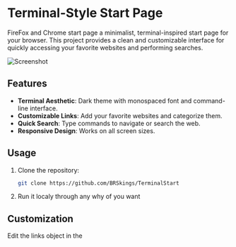 # Terminal-Style Start Page

FireFox and Chrome start page a minimalist, terminal-inspired start page for your browser. This project provides a clean and customizable interface for quickly accessing your favorite websites and performing searches.

![Screenshot](https://github.com/user-attachments/assets/75fc5fb7-4cd5-4160-ac78-fa2a1abbbe10)
## Features

- **Terminal Aesthetic**: Dark theme with monospaced font and command-line interface.
- **Customizable Links**: Add your favorite websites and categorize them.
- **Quick Search**: Type commands to navigate or search the web.
- **Responsive Design**: Works on all screen sizes.

## Usage
1. Clone the repository:
   ```bash
   git clone https://github.com/BRSkings/TerminalStart
2. Run it localy through any why of you want 

## Customization
Edit the links object in the <script> section of bestone.html to add or modify commands.

Replace the background image by updating the background URL in the CSS.

## Example Commands
📺 youtube: Opens Freetube.

🎮 steam: Opens Steam.

🐙 github: Opens GitHub.

search <query>: Performs a Searx search.

## Technologies Used
HTML, CSS, JavaScript

## inspiration
I got inspiration from Excalith's start page: [https://excalith-start-page.vercel.app/](https://github.com/excalith/excalith-start-page)
